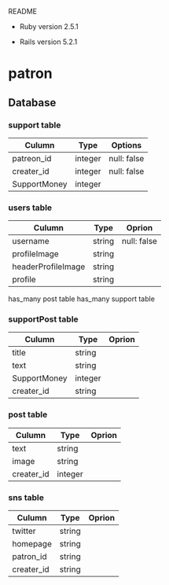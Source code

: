 README

* Ruby version
2.5.1

* Rails version
5.2.1

# patron

## Database

### support table
|Culumn|Type|Options|
|------|----|-------|
|patreon_id|integer|null: false|
|creater_id|integer|null: false|
|SupportMoney|integer|


### users table
|Culumn|Type|Oprion|
|------|----|------|
|username|string|null: false|
|profileImage|string|
|headerProfileImage|string|
|profile|string|

has_many post table
has_many support table

### supportPost table
|Culumn|Type|Oprion|
|------|----|------|
|title|string|
|text|string|
|SupportMoney|integer|
|creater_id|string|


### post table
|Culumn|Type|Oprion|
|------|----|------|
|text|string|
|image|string|
|creater_id|integer|


### sns table
|Culumn|Type|Oprion|
|------|----|------|
|twitter|string|
|homepage|string|
|patron_id|string|
|creater_id|string|



